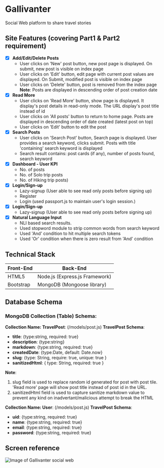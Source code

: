 # Gallivanter
Social Web platform to share travel stories

## Site Features (covering Part1 & Part2 requirement)
- [x] **Add/Edit/Delete Posts**
    * User clicks on 'New' post button, new post page is displayed. On submit, new post is visible on index page
    * User clicks on 'Edit' button, edit page with current post values are displayed. On Submit, modified post is visible on index page
    * User clicks on 'Delete' button, post is removed from the index page
    **Note**: Posts are displayed in descending order of post creation date
- [x] **Read More**
    * User clicks on 'Read More' button, show page is displayed. It display's post details in read-only mode. The URL display's post title instead of id
    * User clicks on 'All posts' button to return to home page. Posts are displayed in descending order of date created (latest post on top)
    * User clicks on 'Edit' button to edit the post
- [x] **Search Posts**
    * User clicks on 'Search Post' button, Search page is displayed. User provides a search keyword, clicks submit. Posts with title 'containing' search keyword is displayed
    * Search result contains: post cards (if any), number of posts found, search keyword
- [x] **Dashboard - User KPI**
    * No. of posts
    * No. of Solo trip posts
    * No. of Hiking trip posts)
- [x] **Login/Sign-up**
    * Lazy-signup (User able to see read only posts before signing up)
    * Register
    * Login (used passport.js to maintain user's login session.)
- [x] **Login/Sign-up**
    * Lazy-signup (User able to see read only posts before signing up)
- [x] **Natural Language Input**
    * NLI based search results.
    * Used stopword module to strip common words from search keyword
    * Used 'And' condition to hit multiple search tokens
    * Used 'Or' condition when there is zero result from 'And' condition


## Technical Stack
Front-End | Back-End
------------ | -------------
HTML5 | Node.js (Express.js Framework)
Bootstrap | MongoDB (Mongoose library)

## Database Schema
### MongoDB Collection (Table) Schema:

**Collection Name: TravelPost**: (/models/post.js)
**TravelPost Schema**:
* **title**: {type:string, required: true}
* **description**: {type:string}
* **markdown**: {type:string, required: true}
* **createdDate**: {type:Date, default: Date.now}
* **slug**: {type: String, require: true, unique: true }
* **sanitizedHtml**: { type: String, required: true }

**Note**:
1. slug field is used to replace random id generated for post with post tile. 'Read more' page will show post title instead of post id in the URL. 
2. sanitizedHtml field is used to capture sanitize markdown value to prevent any kind on inadvertant/malicious attempt to break the HTML

**Collection Name: User**: (/models/post.js)
**TravelPost Schema**:
* **uid**: {type:string, required: true}
* **name**: {type:string, required: true}
* **email**: {type:string, required: true}
* **password**: {type:string, required: true}

## Screen reference
![Image of Gallivanter social web](https://github.com/sonalpdas-cmu/Gallivanter/blob/master/img/Galllivanter.PNG)

